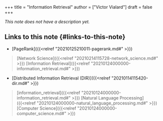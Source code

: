 +++
title = "Information Retrieval"
author = ["Victor Vialard"]
draft = false
+++

_This note does not have a description yet._


## Links to this note {#links-to-this-note}

-   [PageRank]({{<relref "20210125210011-pagerank.md#" >}})

> [Network Science]({{<relref "20210214115728-network_science.md#" >}}) [Information Retrieval]({{<relref "20210124000000-information_retrieval.md#" >}})

-   [Distributed Information Retrieval (DIR)]({{<relref "20210114115420-dir.md#" >}})

> [information\_retrieval]({{<relref "20210124000000-information_retrieval.md#" >}}) [Natural Language Processing]({{<relref "20210124000000-natural_language_processing.md#" >}}) [Computer Science]({{<relref "20210124000000-computer_science.md#" >}})
